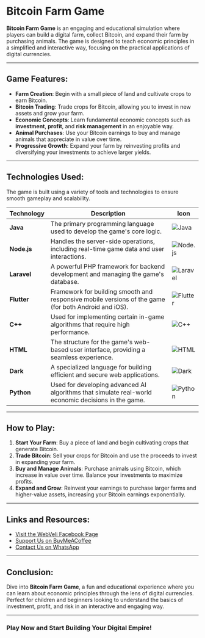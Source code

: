 # Bitcoin Farm Game

**Bitcoin Farm Game** is an engaging and educational simulation where players can build a digital farm, collect Bitcoin, and expand their farm by purchasing animals. The game is designed to teach economic principles in a simplified and interactive way, focusing on the practical applications of digital currencies.

---

## **Game Features**:

- **Farm Creation**: Begin with a small piece of land and cultivate crops to earn Bitcoin.
- **Bitcoin Trading**: Trade crops for Bitcoin, allowing you to invest in new assets and grow your farm.
- **Economic Concepts**: Learn fundamental economic concepts such as **investment**, **profit**, and **risk management** in an enjoyable way.
- **Animal Purchases**: Use your Bitcoin earnings to buy and manage animals that appreciate in value over time.
- **Progressive Growth**: Expand your farm by reinvesting profits and diversifying your investments to achieve larger yields.

---

## **Technologies Used**:

The game is built using a variety of tools and technologies to ensure smooth gameplay and scalability.

| **Technology** | **Description** | **Icon** |
|----------------|-----------------|---------|
| **Java** | The primary programming language used to develop the game's core logic. | ![Java](https://img.icons8.com/color/48/000000/java-coffee-cup-logo.png) |
| **Node.js** | Handles the server-side operations, including real-time game data and user interactions. | ![Node.js](https://img.icons8.com/ios-filled/50/000000/server.png) |
| **Laravel** | A powerful PHP framework for backend development and managing the game's database. | ![Laravel](https://img.icons8.com/ios-filled/50/000000/laravel.png) |
| **Flutter** | Framework for building smooth and responsive mobile versions of the game (for both Android and iOS). | ![Flutter](https://img.icons8.com/color/48/000000/flutter.png) |
| **C++** | Used for implementing certain in-game algorithms that require high performance. | ![C++](https://img.icons8.com/ios-filled/50/000000/c-plus-plus-logo.png) |
| **HTML** | The structure for the game's web-based user interface, providing a seamless experience. | ![HTML](https://img.icons8.com/ios-filled/50/000000/html-5.png) |
| **Dark** | A specialized language for building efficient and secure web applications. | ![Dark](https://img.icons8.com/ios-filled/50/000000/laptop.png) |
| **Python** | Used for developing advanced AI algorithms that simulate real-world economic decisions in the game. | ![Python](https://img.icons8.com/color/48/000000/python.png) |

---

## **How to Play**:

1. **Start Your Farm**: Buy a piece of land and begin cultivating crops that generate Bitcoin.
2. **Trade Bitcoin**: Sell your crops for Bitcoin and use the proceeds to invest in expanding your farm.
3. **Buy and Manage Animals**: Purchase animals using Bitcoin, which increase in value over time. Balance your investments to maximize profits.
4. **Expand and Grow**: Reinvest your earnings to purchase larger farms and higher-value assets, increasing your Bitcoin earnings exponentially.

---

## **Links and Resources**:

- [Visit the WebVeli Facebook Page](https://www.facebook.com/webveli)
- [Support Us on BuyMeACoffee](https://buymeacoffee.com/makavael)
- [Contact Us on WhatsApp](https://wa.me/201029107547)

---

## **Conclusion**:

Dive into **Bitcoin Farm Game**, a fun and educational experience where you can learn about economic principles through the lens of digital currencies. Perfect for children and beginners looking to understand the basics of investment, profit, and risk in an interactive and engaging way. 

---

### **Play Now and Start Building Your Digital Empire!**
